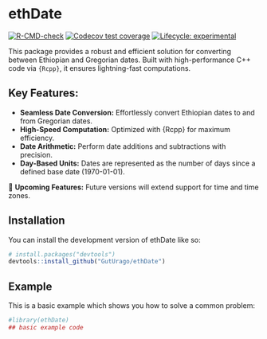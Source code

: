 
<!-- README.md is generated from README.Rmd. Please edit that file -->

# ethDate

<!-- badges: start -->

[![R-CMD-check](https://github.com/GutUrago/ethDate/actions/workflows/R-CMD-check.yaml/badge.svg)](https://github.com/GutUrago/ethDate/actions/workflows/R-CMD-check.yaml)
[![Codecov test
coverage](https://codecov.io/gh/GutUrago/ethDate/graph/badge.svg)](https://app.codecov.io/gh/GutUrago/ethDate)
[![Lifecycle:
experimental](https://img.shields.io/badge/lifecycle-experimental-orange.svg)](https://lifecycle.r-lib.org/articles/stages.html#experimental)
<!-- badges: end -->

This package provides a robust and efficient solution for converting
between Ethiopian and Gregorian dates. Built with high-performance C++
code via `{Rcpp}`, it ensures lightning-fast computations.

## Key Features:

- **Seamless Date Conversion:** Effortlessly convert Ethiopian dates to
  and from Gregorian dates.
- **High-Speed Computation:** Optimized with {Rcpp} for maximum
  efficiency.
- **Date Arithmetic:** Perform date additions and subtractions with
  precision.
- **Day-Based Units:** Dates are represented as the number of days since
  a defined base date (1970-01-01).

🚀 **Upcoming Features:** Future versions will extend support for time
and time zones.

## Installation

You can install the development version of ethDate like so:

``` r
# install.packages("devtools")
devtools::install_github("GutUrago/ethDate")
```

## Example

This is a basic example which shows you how to solve a common problem:

``` r
#library(ethDate)
## basic example code
```
